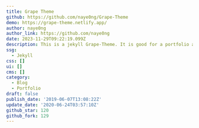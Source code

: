 ```yaml
---
title: Grape Theme
github: https://github.com/naye0ng/Grape-Theme
demo: https://grape-theme.netlify.app/
author: naye0ng
author_link: https://github.com/naye0ng
date: 2023-11-29T09:22:19.099Z
description: This is a jekyll Grape-Theme. It is good for a portfolio as well as a blog!
ssg:
  - Jekyll
css: []
ui: []
cms: []
category:
  - Blog
  - Portfolio
draft: false
publish_date: '2019-06-07T13:08:22Z'
update_date: '2020-06-24T03:57:10Z'
github_star: 120
github_fork: 129
---
```

